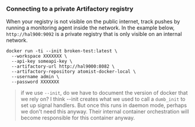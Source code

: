 ### Connecting to a private Artifactory registry

When your registry is not visible on the public internet, track pushes by running a monitoring agent inside the network.  In the example below, `http://hal900:9092` is a private registry that is only visible on an internal network.

```
docker run -ti --init broken-test:latest \
  --workspace XXXXXXX \
  --api-key someapi-key \
  --artifactory-url http://hal9000:8082 \
  --artifactory-repository atomist-docker-local \
  --username admin \
  --password XXXXXXX
```

> if we use `--init`, do we have to document the version of docker that we rely on?  I think --init creates what we used to call a `dumb_init` to set up signal handlers.  But once this runs in daemon mode, perhaps we don't need this anyway.  Their internal container orchestration will become responsible for this container anyway.


